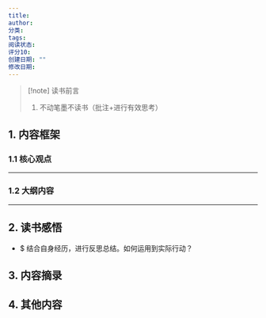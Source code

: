 ```yaml
---
title:
author:
分类:
tags:
阅读状态:
评分10:
创建日期: ""
修改日期:
---
```

> [!note] 读书前言
> 1. 不动笔墨不读书（批注+进行有效思考）
## 1. 内容框架 

### 1.1 核心观点 


---
### 1.2 大纲内容 


---
## 2. 读书感悟 
- $ 结合自身经历，进行反思总结。如何运用到实际行动？


## 3. 内容摘录 



## 4. 其他内容




